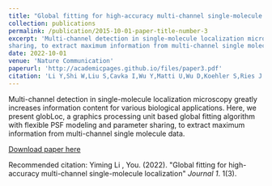```yaml
---
title: "Global fitting for high-accuracy multi-channel single-molecule localization"
collection: publications
permalink: /publication/2015-10-01-paper-title-number-3
excerpt: 'Multi-channel detection in single-molecule localization microscopy greatly increases information content for various biological applications. Here, we present globLoc, a graphics processing unit based global fitting algorithm with flexible PSF modeling and parameter
sharing, to extract maximum information from multi-channel single molecule data.As signals in multi-channel data are highly correlated, globLoc links parameters such as 3D coordinates or photon counts across channels, improving localization precision and robustness. We show, both in simulations and experiments, that global fitting can substantially improve the 3D localization precision for biplane and 4Pi single-molecule localization microscopy and color assignment for ratiometric multicolor imaging.' 
date: 2022-10-01
venue: 'Nature Communication'
paperurl: 'http://academicpages.github.io/files/paper3.pdf'
citation: 'Li Y,Shi W,Liu S,Cavka I,Wu Y,Matti U,Wu D,Koehler S,Ries J (2022). &quot;Global fitting for high-accuracy multi-channel single-molecule localization &quot; <i>Nature Communication</i>. 13(1).'
---
```

Multi-channel detection in single-molecule localization microscopy greatly increases information content for various biological applications. Here, we present globLoc, a graphics processing unit based global fitting algorithm with flexible PSF modeling and parameter
sharing, to extract maximum information from multi-channel single molecule data.

[Download paper here](http://academicpages.github.io/files/paper3.pdf)

Recommended citation: Yiming Li , You. (2022). "Global fitting for high-accuracy multi-channel single-molecule localization" <i>Journal 1</i>. 1(3).